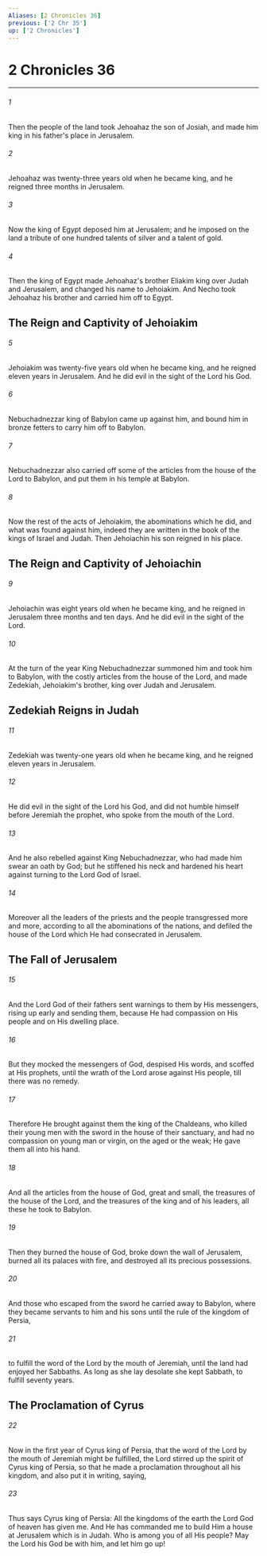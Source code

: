 ```yaml
---
Aliases: [2 Chronicles 36]
previous: ['2 Chr 35']
up: ['2 Chronicles']
---
```

# 2 Chronicles 36

***


###### 1 
Then the people of the land took Jehoahaz the son of Josiah, and made him king in his father's place in Jerusalem. 

###### 2 
Jehoahaz was twenty-three years old when he became king, and he reigned three months in Jerusalem. 

###### 3 
Now the king of Egypt deposed him at Jerusalem; and he imposed on the land a tribute of one hundred talents of silver and a talent of gold. 

###### 4 
Then the king of Egypt made Jehoahaz's brother Eliakim king over Judah and Jerusalem, and changed his name to Jehoiakim. And Necho took Jehoahaz his brother and carried him off to Egypt.

## The Reign and Captivity of Jehoiakim 

###### 5 
Jehoiakim was twenty-five years old when he became king, and he reigned eleven years in Jerusalem. And he did evil in the sight of the Lord his God. 

###### 6 
Nebuchadnezzar king of Babylon came up against him, and bound him in bronze fetters to carry him off to Babylon. 

###### 7 
Nebuchadnezzar also carried off some of the articles from the house of the Lord to Babylon, and put them in his temple at Babylon. 

###### 8 
Now the rest of the acts of Jehoiakim, the abominations which he did, and what was found against him, indeed they are written in the book of the kings of Israel and Judah. Then Jehoiachin his son reigned in his place.

## The Reign and Captivity of Jehoiachin 

###### 9 
Jehoiachin was eight years old when he became king, and he reigned in Jerusalem three months and ten days. And he did evil in the sight of the Lord. 

###### 10 
At the turn of the year King Nebuchadnezzar summoned him and took him to Babylon, with the costly articles from the house of the Lord, and made Zedekiah, Jehoiakim's brother, king over Judah and Jerusalem.

## Zedekiah Reigns in Judah 

###### 11 
Zedekiah was twenty-one years old when he became king, and he reigned eleven years in Jerusalem. 

###### 12 
He did evil in the sight of the Lord his God, and did not humble himself before Jeremiah the prophet, who spoke from the mouth of the Lord. 

###### 13 
And he also rebelled against King Nebuchadnezzar, who had made him swear an oath by God; but he stiffened his neck and hardened his heart against turning to the Lord God of Israel. 

###### 14 
Moreover all the leaders of the priests and the people transgressed more and more, according to all the abominations of the nations, and defiled the house of the Lord which He had consecrated in Jerusalem.

## The Fall of Jerusalem 

###### 15 
And the Lord God of their fathers sent warnings to them by His messengers, rising up early and sending them, because He had compassion on His people and on His dwelling place. 

###### 16 
But they mocked the messengers of God, despised His words, and scoffed at His prophets, until the wrath of the Lord arose against His people, till there was no remedy. 

###### 17 
Therefore He brought against them the king of the Chaldeans, who killed their young men with the sword in the house of their sanctuary, and had no compassion on young man or virgin, on the aged or the weak; He gave them all into his hand. 

###### 18 
And all the articles from the house of God, great and small, the treasures of the house of the Lord, and the treasures of the king and of his leaders, all these he took to Babylon. 

###### 19 
Then they burned the house of God, broke down the wall of Jerusalem, burned all its palaces with fire, and destroyed all its precious possessions. 

###### 20 
And those who escaped from the sword he carried away to Babylon, where they became servants to him and his sons until the rule of the kingdom of Persia, 

###### 21 
to fulfill the word of the Lord by the mouth of Jeremiah, until the land had enjoyed her Sabbaths. As long as she lay desolate she kept Sabbath, to fulfill seventy years.

## The Proclamation of Cyrus 

###### 22 
Now in the first year of Cyrus king of Persia, that the word of the Lord by the mouth of Jeremiah might be fulfilled, the Lord stirred up the spirit of Cyrus king of Persia, so that he made a proclamation throughout all his kingdom, and also put it in writing, saying, 

###### 23 
Thus says Cyrus king of Persia: All the kingdoms of the earth the Lord God of heaven has given me. And He has commanded me to build Him a house at Jerusalem which is in Judah. Who is among you of all His people? May the Lord his God be with him, and let him go up!
